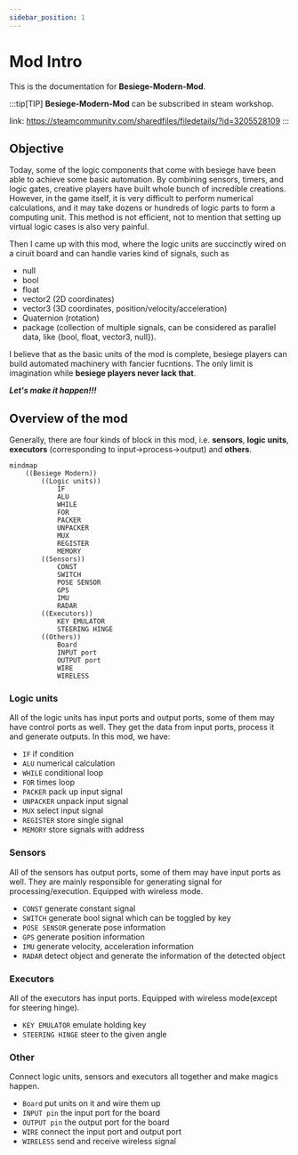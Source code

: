 ```yaml
---
sidebar_position: 1
---
```


# Mod Intro

This is the documentation for **Besiege-Modern-Mod**.

:::tip[TIP]
**Besiege-Modern-Mod** can be subscribed in steam workshop.

link: https://steamcommunity.com/sharedfiles/filedetails/?id=3205528109
:::

## Objective
Today, some of the logic components that come with besiege have been able to achieve some basic automation. By combining sensors, timers, and logic gates, creative players have built whole bunch of incredible creations.
However, in the game itself, it is very difficult to perform numerical calculations, and it may take dozens or hundreds of logic parts to form a computing unit. This method is not efficient, not to mention that setting up virtual logic cases is also very painful.

Then I came up with this mod, where the logic units are succinctly wired on a ciruit board and can handle varies kind of signals, such as
- null
- bool
- float
- vector2 (2D coordinates)
- vector3 (3D coordinates, position/velocity/acceleration)
- Quaternion (rotation)
- package (collection of multiple signals, can be considered as parallel data, like \{bool, float, vector3, null\}).

I believe that as the basic units of the mod is complete, besiege players can build automated machinery with fancier fucntions. The only limit is imagination while **besiege players never lack that**.

***Let's make it happen!!!***


## Overview of the mod
Generally, there are four kinds of block in this mod, i.e. **sensors**, **logic units**, **executors** (corresponding to input→process→output) and **others**.
```mermaid
mindmap
    ((Besiege Modern))
        ((Logic units))
            IF
            ALU
            WHILE
            FOR
            PACKER
            UNPACKER
            MUX
            REGISTER
            MEMORY
        ((Sensors))
            CONST
            SWITCH
            POSE SENSOR
            GPS
            IMU
            RADAR
        ((Executors))
            KEY EMULATOR
            STEERING HINGE
        ((Others))
            Board
            INPUT port
            OUTPUT port
            WIRE
            WIRELESS

```

### Logic units
All of the logic units has input ports and output ports, some of them may have control ports as well.
They get the data from input ports, process it and generate outputs.
In this mod, we have:
- `IF`          if condition
- `ALU`         numerical calculation
- `WHILE`       conditional loop
- `FOR`         times loop
- `PACKER`      pack up input signal
- `UNPACKER`    unpack input signal
- `MUX`         select input signal
- `REGISTER`    store single signal
- `MEMORY`      store signals with address

### Sensors
All of the sensors has output ports, some of them may have input ports as well.
They are mainly responsible for generating signal for processing/execution.
Equipped with wireless mode.
- `CONST`           generate constant signal
- `SWITCH`          generate bool signal which can be toggled by key
- `POSE SENSOR`     generate pose information
- `GPS`             generate position information
- `IMU`             generate velocity, acceleration information
- `RADAR`           detect object and generate the information of the detected object

### Executors
All of the executors has input ports.
Equipped with wireless mode(except for steering hinge).
- `KEY EMULATOR`    emulate holding key
- `STEERING HINGE`  steer to the given angle

### Other
Connect logic units, sensors and executors all together and make magics happen.
- `Board`       put units on it and wire them up
- `INPUT pin`   the input port for the board
- `OUTPUT pin`  the output port for the board
- `WIRE`        connect the input port and output port
- `WIRELESS`    send and receive wireless signal
